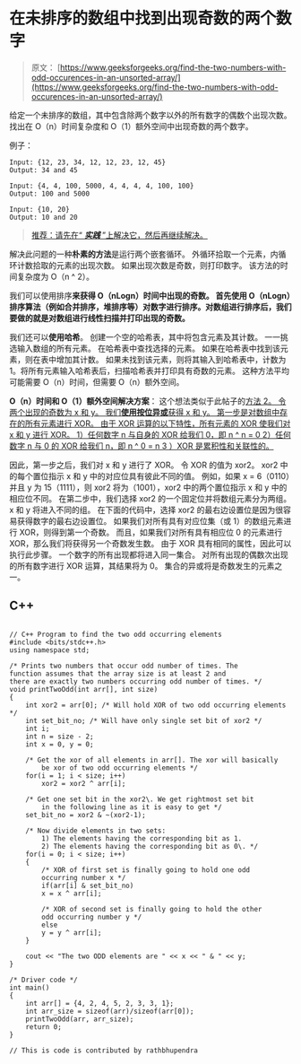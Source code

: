 # 在未排序的数组中找到出现奇数的两个数字

> 原文： [https://www.geeksforgeeks.org/find-the-two-numbers-with-odd-occurences-in-an-unsorted-array/](https://www.geeksforgeeks.org/find-the-two-numbers-with-odd-occurences-in-an-unsorted-array/)

给定一个未排序的数组，其中包含除两个数字以外的所有数字的偶数个出现次数。 找出在 O（n）时间复杂度和 O（1）额外空间中出现奇数的两个数字。

例子：

```
Input: {12, 23, 34, 12, 12, 23, 12, 45}
Output: 34 and 45

Input: {4, 4, 100, 5000, 4, 4, 4, 4, 100, 100}
Output: 100 and 5000

Input: {10, 20}
Output: 10 and 20

```

> [推荐：请先在“ ***实践*** ”上解决它，然后再继续解决。](https://practice.geeksforgeeks.org/problems/two-numbers-with-odd-occurrences/0)

解决此问题的一种**朴素的方法**是运行两个嵌套循环。 外循环拾取一个元素，内循环计数拾取的元素的出现次数。 如果出现次数是奇数，则打印数字。 该方法的时间复杂度为 O（n ^ 2）。

我们可以使用排序**来获得 O（nLogn）时间中出现的奇数。 首先使用 O（nLogn）排序算法（例如合并排序，堆排序等）对数字进行排序。对数组进行排序后，我们要做的就是对数组进行线性扫描并打印出现的奇数。**

我们还可以**使用哈希**。 创建一个空的哈希表，其中将包含元素及其计数。 一一挑选输入数组的所有元素。 在哈希表中查找选择的元素。 如果在哈希表中找到该元素，则在表中增加其计数。 如果未找到该元素，则将其输入到哈希表中，计数为 1。将所有元素输入哈希表后，扫描哈希表并打印具有奇数的元素。 这种方法平均可能需要 O（n）时间，但需要 O（n）额外空间。

**O（n）时间和 O（1）额外空间解决方案**：
这个想法类似于此帖子的[方法 2。 令两个出现的奇数为 x 和 y。 我们**使用按位异或**获得 x 和 y。 第一步是对数组中存在的所有元素进行 XOR。 由于 XOR 运算的以下特性，所有元素的 XOR 使我们对 x 和 y 进行 XOR。
1）任何数字 n 与自身的 XOR 给我们 0，即 n ^ n = 0
2）任何数字 n 与 0 的 XOR 给我们 n，即 n ^ 0 = n
3 ）XOR 是累积性和关联性的。](https://www.geeksforgeeks.org/find-two-non-repeating-elements-in-an-array-of-repeating-elements/)

因此，第一步之后，我们对 x 和 y 进行了 XOR。 令 XOR 的值为 xor2。 xor2 中的每个置位指示 x 和 y 中的对应位具有彼此不同的值。 例如，如果 x = 6（0110）并且 y 为 15（1111），则 xor2 将为（1001），xor2 中的两个置位指示 x 和 y 中的相应位不同。 在第二步中，我们选择 xor2 的一个固定位并将数组元素分为两组。 x 和 y 将进入不同的组。 在下面的代码中，选择 xor2 的最右边设置位是因为很容易获得数字的最右边设置位。 如果我们对所有具有对应位集（或 1）的数组元素进行 XOR，则得到第一个奇数。 而且，如果我们对所有具有相应位 0 的元素进行 XOR，那么我们将获得另一个奇数发生数。 由于 XOR 具有相同的属性，因此可以执行此步骤。 一个数字的所有出现都将进入同一集合。 对所有出现的偶数次出现的所有数字进行 XOR 运算，其结果将为 0。 集合的异或将是奇数发生的元素之一。

## C++ 

```

// C++ Program to find the two odd occurring elements  
#include <bits/stdc++.h> 
using namespace std; 

/* Prints two numbers that occur odd number of times. The  
function assumes that the array size is at least 2 and  
there are exactly two numbers occurring odd number of times. */
void printTwoOdd(int arr[], int size)  
{  
    int xor2 = arr[0]; /* Will hold XOR of two odd occurring elements */
    int set_bit_no; /* Will have only single set bit of xor2 */
    int i;  
    int n = size - 2;  
    int x = 0, y = 0;  

    /* Get the xor of all elements in arr[]. The xor will basically  
        be xor of two odd occurring elements */
    for(i = 1; i < size; i++)  
        xor2 = xor2 ^ arr[i];  

    /* Get one set bit in the xor2\. We get rightmost set bit  
        in the following line as it is easy to get */
    set_bit_no = xor2 & ~(xor2-1);  

    /* Now divide elements in two sets:  
        1) The elements having the corresponding bit as 1.  
        2) The elements having the corresponding bit as 0\. */
    for(i = 0; i < size; i++)  
    {  
        /* XOR of first set is finally going to hold one odd  
        occurring number x */
        if(arr[i] & set_bit_no)  
        x = x ^ arr[i];  

        /* XOR of second set is finally going to hold the other  
        odd occurring number y */
        else
        y = y ^ arr[i];  
    }  

    cout << "The two ODD elements are " << x << " & " << y;  
}  

/* Driver code */
int main()  
{  
    int arr[] = {4, 2, 4, 5, 2, 3, 3, 1};  
    int arr_size = sizeof(arr)/sizeof(arr[0]);  
    printTwoOdd(arr, arr_size);  
    return 0;  
}  

// This is code is contributed by rathbhupendra 

```